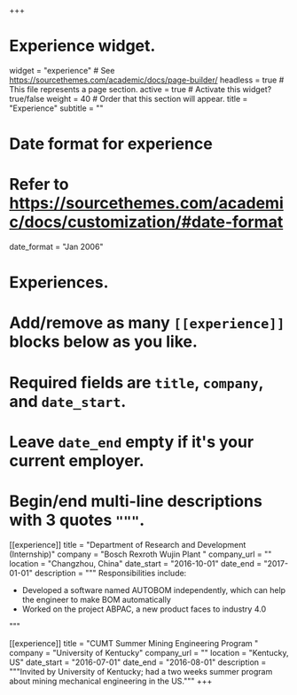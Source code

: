 +++
# Experience widget.
widget = "experience"  # See https://sourcethemes.com/academic/docs/page-builder/
headless = true  # This file represents a page section.
active = true  # Activate this widget? true/false
weight = 40  # Order that this section will appear.
title = "Experience"
subtitle = ""
# Date format for experience
#   Refer to https://sourcethemes.com/academic/docs/customization/#date-format
date_format = "Jan 2006"
# Experiences.
#   Add/remove as many `[[experience]]` blocks below as you like.
#   Required fields are `title`, `company`, and `date_start`.
#   Leave `date_end` empty if it's your current employer.
#   Begin/end multi-line descriptions with 3 quotes `"""`.
[[experience]]
  title = "Department of Research and Development (Internship)"
  company = "Bosch Rexroth Wujin Plant "
  company_url = ""
  location = "Changzhou, China"
  date_start = "2016-10-01"
  date_end = "2017-01-01"
  description = """
   Responsibilities include:



  * Developed a software named AUTOBOM independently, which can help the engineer to make BOM automatically 
  * Worked on the project ABPAC, a new product faces to industry 4.0

  """

[[experience]]
  title = "CUMT Summer Mining Engineering Program "
  company = "University of Kentucky"
  company_url = ""
  location = "Kentucky, US"
  date_start = "2016-07-01"
  date_end = "2016-08-01"
  description = """Invited by University of Kentucky; had a two weeks summer program about mining mechanical engineering in the US."""
+++
